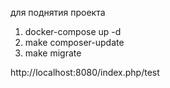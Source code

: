 для поднятия проекта
1. docker-compose up -d
2. make composer-update
3. make migrate

http://localhost:8080/index.php/test